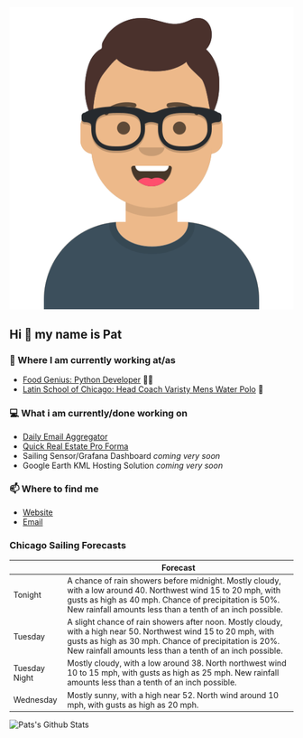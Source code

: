 [![Social banner for p-j-falconer](https://raw.githubusercontent.com/P-J-FALCONER/P-J-FALCONER/master/assets/avataaars.svg)](https://patfalconer.com/)
## Hi :wave: my name is Pat

### 💼 Where I am currently working at/as
- [Food Genius: Python Developer](https://getfoodgenius.com/) 🍔🐍
- [Latin School of Chicago: Head Coach Varisty Mens Water Polo](https://www.latinschool.org/) 🤽


### 💻 What i am currently/done working on
 - [Daily Email Aggregator](https://github.com/P-J-FALCONER/dott_daily_mail)
 - [Quick Real Estate Pro Forma](https://github.com/P-J-FALCONER/henry)
 - Sailing Sensor/Grafana Dashboard *coming very soon*
 - Google Earth KML Hosting Solution *coming very soon*

### 📫 Where to find me
 - [Website](https://patfalconer.com/)
 - [Email](mailto:patrick.j.falconer@gmail.com)


### Chicago Sailing Forecasts
|   | Forecast  |
|---|---|
| Tonight | A chance of rain showers before midnight. Mostly cloudy, with a low around 40. Northwest wind 15 to 20 mph, with gusts as high as 40 mph. Chance of precipitation is 50%. New rainfall amounts less than a tenth of an inch possible. |
| Tuesday | A slight chance of rain showers after noon. Mostly cloudy, with a high near 50. Northwest wind 15 to 20 mph, with gusts as high as 30 mph. Chance of precipitation is 20%. New rainfall amounts less than a tenth of an inch possible. |
| Tuesday Night | Mostly cloudy, with a low around 38. North northwest wind 10 to 15 mph, with gusts as high as 25 mph. New rainfall amounts less than a tenth of an inch possible. |
| Wednesday | Mostly sunny, with a high near 52. North wind around 10 mph, with gusts as high as 20 mph. |

![Pats's Github Stats](https://github-readme-stats.vercel.app/api?username=p-j-falconer&show_icons=true&theme=radical)
